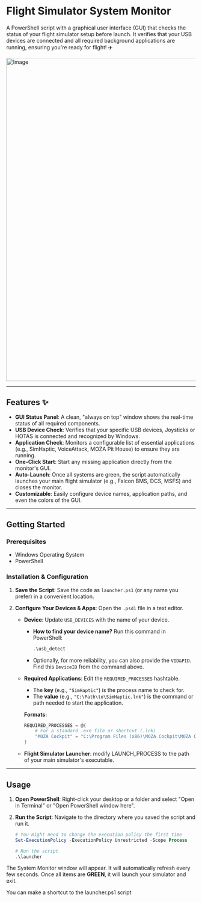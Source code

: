 # Flight Simulator System Monitor

A PowerShell script with a graphical user interface (GUI) that checks the status of your flight simulator setup before launch. It verifies that your USB devices are connected and all required background applications are running, ensuring you're ready for flight\! ✈️

<img width="908" height="859" alt="Image" src="https://github.com/user-attachments/assets/f10c3fbc-a119-4e6e-bae5-5e2c28ee7edc" />

-----

## Features ✨

  * **GUI Status Panel**: A clean, "always on top" window shows the real-time status of all required components.
  * **USB Device Check**: Verifies that your specific USB devices, Joysticks or HOTAS is connected and recognized by Windows.
  * **Application Check**: Monitors a configurable list of essential applications (e.g., SimHaptic, VoiceAttack, MOZA Pit House) to ensure they are running.
  * **One-Click Start**: Start any missing application directly from the monitor's GUI.
  * **Auto-Launch**: Once all systems are green, the script automatically launches your main flight simulator (e.g., Falcon BMS, DCS, MSFS) and closes the monitor.
  * **Customizable**: Easily configure device names, application paths, and even the colors of the GUI.

-----

## Getting Started

### Prerequisites

  * Windows Operating System
  * PowerShell

### Installation & Configuration

1.  **Save the Script**: Save the code as `launcher.ps1` (or any name you prefer) in a convenient location.

2.  **Configure Your Devices & Apps**: Open the `.psd1` file in a text editor.

      * **Device**: Update `USB_DEVICES` with the name of your device.

          * **How to find your device name?** Run this command in PowerShell:
            ```powershell
            .\usb_detect
            ```
          * Optionally, for more reliability, you can also provide the `VID&PID`. Find this `DeviceID` from the command above.

      * **Required Applications**: Edit the `REQUIRED_PROCESSES` hashtable.

          * The **key** (e.g., `"SimHaptic"`) is the process name to check for.
          * The **value** (e.g., `"C:\Path\to\SimHaptic.lnk"`) is the command or path needed to start the application.

        **Formats:**

        ```powershell
        REQUIRED_PROCESSES = @{
            # For a standard .exe file or shortcut (.lnk)
            "MOZA Cockpit" = "C:\Program Files (x86)\MOZA Cockpit\MOZA Cockpit.exe"
        }
        ```

      * **Flight Simulator Launcher**: modify LAUNCH_PROCESS to the path of your main simulator's executable.

-----

## Usage

1.  **Open PowerShell**: Right-click your desktop or a folder and select "Open in Terminal" or "Open PowerShell window here".

2.  **Run the Script**: Navigate to the directory where you saved the script and run it.

    ```powershell
    # You might need to change the execution policy the first time
    Set-ExecutionPolicy -ExecutionPolicy Unrestricted -Scope Process

    # Run the script
    .\launcher
    ```

The System Monitor window will appear. It will automatically refresh every few seconds. Once all items are **GREEN**, it will launch your simulator and exit.

You can make a shortcut to the launcher.ps1 script